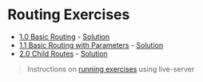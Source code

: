 # Routing Exercises #

* [1.0 Basic Routing](https://github.com/rangle/ngCourse2/tree/master/exercises/routing/1.0-Basic-Routing) - [Solution](https://github.com/rangle/ngCourse2/tree/master/exercises/routing/1.0-Basic-Routing_solution)
* [1.1 Basic Routing with Parameters](https://github.com/rangle/ngCourse2/tree/master/exercises/routing/1.1-Basic-Routing-params) - [Solution](https://github.com/rangle/ngCourse2/tree/master/exercises/routing/1.1-Basic-Routing-params_solution)
* [2.0 Child Routes](https://github.com/rangle/ngCourse2/tree/master/exercises/routing/2.0-Child-Routes) - [Solution](https://github.com/rangle/ngCourse2/tree/master/exercises/routing/2.0-Child-Routes_solution)

> Instructions on [running exercises](https://github.com/rangle/ngCourse2/tree/master/exercises) using live-server